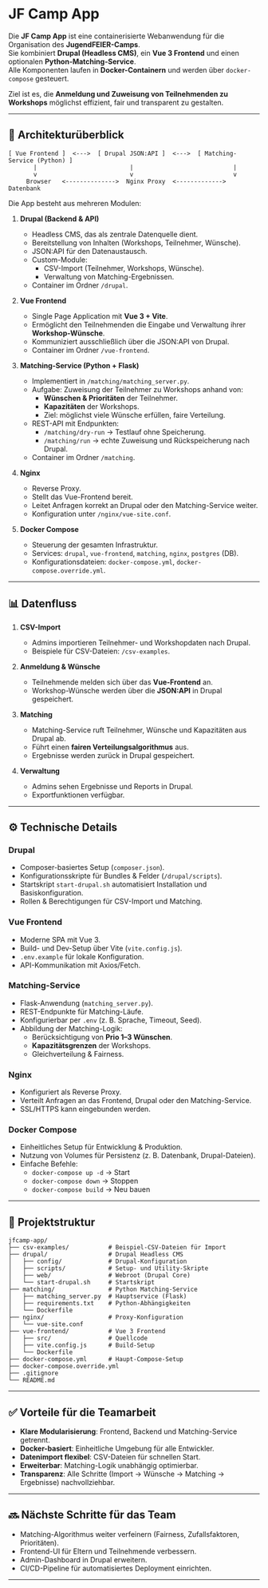 # JF Camp App

Die **JF Camp App** ist eine containerisierte Webanwendung für die Organisation des **JugendFEIER-Camps**.  
Sie kombiniert **Drupal (Headless CMS)**, ein **Vue 3 Frontend** und einen optionalen **Python-Matching-Service**.  
Alle Komponenten laufen in **Docker-Containern** und werden über `docker-compose` gesteuert.  

Ziel ist es, die **Anmeldung und Zuweisung von Teilnehmenden zu Workshops** möglichst effizient, fair und transparent zu gestalten.

---

## 🚀 Architekturüberblick

```
[ Vue Frontend ]  <--->  [ Drupal JSON:API ]  <--->  [ Matching-Service (Python) ]
       |                          |                            |
       v                          v                            v
     Browser   <-------------->  Nginx Proxy  <-------------> Datenbank
```

Die App besteht aus mehreren Modulen:

1. **Drupal (Backend & API)**
   - Headless CMS, das als zentrale Datenquelle dient.
   - Bereitstellung von Inhalten (Workshops, Teilnehmer, Wünsche).
   - JSON:API für den Datenaustausch.
   - Custom-Module:
     - CSV-Import (Teilnehmer, Workshops, Wünsche).
     - Verwaltung von Matching-Ergebnissen.
   - Container im Ordner `/drupal`.

2. **Vue Frontend**
   - Single Page Application mit **Vue 3 + Vite**.
   - Ermöglicht den Teilnehmenden die Eingabe und Verwaltung ihrer **Workshop-Wünsche**.
   - Kommuniziert ausschließlich über die JSON:API von Drupal.
   - Container im Ordner `/vue-frontend`.

3. **Matching-Service (Python + Flask)**
   - Implementiert in `/matching/matching_server.py`.
   - Aufgabe: Zuweisung der Teilnehmer zu Workshops anhand von:
     - **Wünschen & Prioritäten** der Teilnehmer.
     - **Kapazitäten** der Workshops.
     - Ziel: möglichst viele Wünsche erfüllen, faire Verteilung.
   - REST-API mit Endpunkten:
     - `/matching/dry-run` → Testlauf ohne Speicherung.
     - `/matching/run` → echte Zuweisung und Rückspeicherung nach Drupal.
   - Container im Ordner `/matching`.

4. **Nginx**
   - Reverse Proxy.
   - Stellt das Vue-Frontend bereit.
   - Leitet Anfragen korrekt an Drupal oder den Matching-Service weiter.
   - Konfiguration unter `/nginx/vue-site.conf`.

5. **Docker Compose**
   - Steuerung der gesamten Infrastruktur.
   - Services: `drupal`, `vue-frontend`, `matching`, `nginx`, `postgres` (DB).
   - Konfigurationsdateien: `docker-compose.yml`, `docker-compose.override.yml`.

---

## 📊 Datenfluss

1. **CSV-Import**
   - Admins importieren Teilnehmer- und Workshopdaten nach Drupal.
   - Beispiele für CSV-Dateien: `/csv-examples`.

2. **Anmeldung & Wünsche**
   - Teilnehmende melden sich über das **Vue-Frontend** an.
   - Workshop-Wünsche werden über die **JSON:API** in Drupal gespeichert.

3. **Matching**
   - Matching-Service ruft Teilnehmer, Wünsche und Kapazitäten aus Drupal ab.
   - Führt einen **fairen Verteilungsalgorithmus** aus.
   - Ergebnisse werden zurück in Drupal gespeichert.

4. **Verwaltung**
   - Admins sehen Ergebnisse und Reports in Drupal.
   - Exportfunktionen verfügbar.

---

## ⚙️ Technische Details

### Drupal
- Composer-basiertes Setup (`composer.json`).
- Konfigurationsskripte für Bundles & Felder (`/drupal/scripts`).
- Startskript `start-drupal.sh` automatisiert Installation und Basiskonfiguration.
- Rollen & Berechtigungen für CSV-Import und Matching.

### Vue Frontend
- Moderne SPA mit Vue 3.
- Build- und Dev-Setup über Vite (`vite.config.js`).
- `.env.example` für lokale Konfiguration.
- API-Kommunikation mit Axios/Fetch.

### Matching-Service
- Flask-Anwendung (`matching_server.py`).
- REST-Endpunkte für Matching-Läufe.
- Konfigurierbar per `.env` (z. B. Sprache, Timeout, Seed).
- Abbildung der Matching-Logik:
  - Berücksichtigung von **Prio 1–3 Wünschen**.
  - **Kapazitätsgrenzen** der Workshops.
  - Gleichverteilung & Fairness.

### Nginx
- Konfiguriert als Reverse Proxy.
- Verteilt Anfragen an das Frontend, Drupal oder den Matching-Service.
- SSL/HTTPS kann eingebunden werden.

### Docker Compose
- Einheitliches Setup für Entwicklung & Produktion.
- Nutzung von Volumes für Persistenz (z. B. Datenbank, Drupal-Dateien).
- Einfache Befehle:
  - `docker-compose up -d` → Start
  - `docker-compose down` → Stoppen
  - `docker-compose build` → Neu bauen

---

## 📂 Projektstruktur

```
jfcamp-app/
├── csv-examples/           # Beispiel-CSV-Dateien für Import
├── drupal/                 # Drupal Headless CMS
│   ├── config/             # Drupal-Konfiguration
│   ├── scripts/            # Setup- und Utility-Skripte
│   ├── web/                # Webroot (Drupal Core)
│   └── start-drupal.sh     # Startskript
├── matching/               # Python Matching-Service
│   ├── matching_server.py  # Hauptservice (Flask)
│   ├── requirements.txt    # Python-Abhängigkeiten
│   └── Dockerfile
├── nginx/                  # Proxy-Konfiguration
│   └── vue-site.conf
├── vue-frontend/           # Vue 3 Frontend
│   ├── src/                # Quellcode
│   ├── vite.config.js      # Build-Setup
│   └── Dockerfile
├── docker-compose.yml      # Haupt-Compose-Setup
├── docker-compose.override.yml
├── .gitignore
└── README.md
```

---

## ✅ Vorteile für die Teamarbeit

- **Klare Modularisierung**: Frontend, Backend und Matching-Service getrennt.
- **Docker-basiert**: Einheitliche Umgebung für alle Entwickler.
- **Datenimport flexibel**: CSV-Dateien für schnellen Start.
- **Erweiterbar**: Matching-Logik unabhängig optimierbar.
- **Transparenz**: Alle Schritte (Import → Wünsche → Matching → Ergebnisse) nachvollziehbar.

---

## 🔜 Nächste Schritte für das Team

- Matching-Algorithmus weiter verfeinern (Fairness, Zufallsfaktoren, Prioritäten).
- Frontend-UI für Eltern und Teilnehmende verbessern.
- Admin-Dashboard in Drupal erweitern.
- CI/CD-Pipeline für automatisiertes Deployment einrichten.

---
